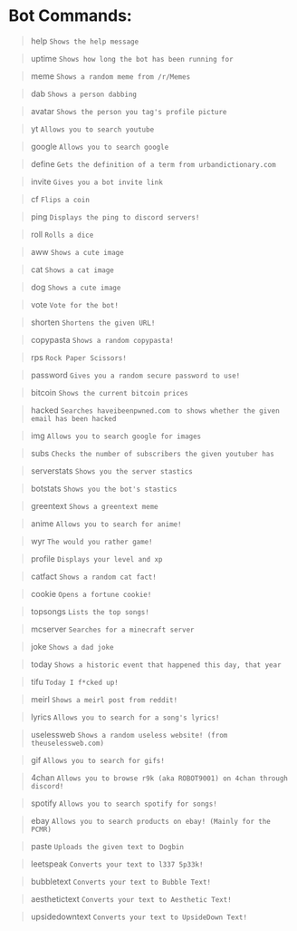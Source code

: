 Bot Commands:
=============

>help `Shows the help message`

>uptime `Shows how long the bot has been running for`

>meme `Shows a random meme from /r/Memes`

>dab `Shows a person dabbing`

>avatar `Shows the person you tag's profile picture`

>yt `Allows you to search youtube`

>google `Allows you to search google`

>define `Gets the definition of a term from urbandictionary.com`

>invite `Gives you a bot invite link`

>cf `Flips a coin`

>ping `Displays the ping to discord servers!`

>roll `Rolls a dice`

>aww `Shows a cute image`

>cat `Shows a cat image`

>dog `Shows a cute image`

>vote `Vote for the bot!`

>shorten `Shortens the given URL!`

>copypasta `Shows a random copypasta!`

>rps `Rock Paper Scissors!`

>password `Gives you a random secure password to use!`

>bitcoin `Shows the current bitcoin prices`

>hacked `Searches haveibeenpwned.com to shows whether the given email has been hacked`

>img `Allows you to search google for images`

>subs `Checks the number of subscribers the given youtuber has`

>serverstats `Shows you the server stastics`

>botstats `Shows you the bot's stastics`

>greentext `Shows a greentext meme`

>anime `Allows you to search for anime!`

>wyr `The would you rather game!`

>profile `Displays your level and xp`

>catfact `Shows a random cat fact!`

>cookie `Opens a fortune cookie!`

>topsongs `Lists the top songs!`

>mcserver `Searches for a minecraft server`

>joke `Shows a dad joke`

>today `Shows a historic event that happened this day, that year`

>tifu `Today I f*cked up!`

>meirl `Shows a meirl post from reddit!`

>lyrics `Allows you to search for a song's lyrics!`

>uselessweb `Shows a random useless website! (from theuselessweb.com)`

>gif `Allows you to search for gifs!`

>4chan `Allows you to browse r9k (aka ROBOT9001) on 4chan through discord!`

>spotify `Allows you to search spotify for songs!`

>ebay `Allows you to search products on ebay! (Mainly for the PCMR)`

>paste `Uploads the given text to Dogbin`

>leetspeak `Converts your text to l337 5p33k!`

>bubbletext `Converts your text to Bubble Text!`

>aesthetictext `Converts your text to Aesthetic Text!`

>upsidedowntext `Converts your text to UpsideDown Text!`